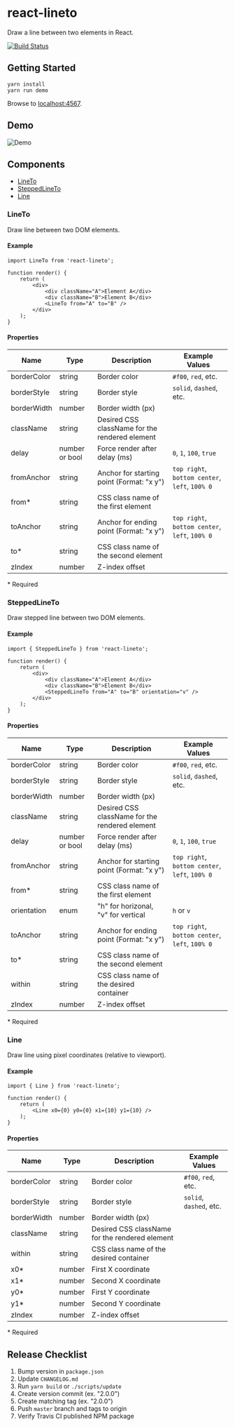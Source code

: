 # react-lineto

Draw a line between two elements in React.

[![Build Status](https://travis-ci.org/kdeloach/react-lineto.svg?branch=master)](https://travis-ci.org/kdeloach/react-lineto)

## Getting Started

```
yarn install
yarn run demo
```

Browse to [localhost:4567](http://localhost:4567).

## Demo

![Demo](https://github.com/kdeloach/react-lineto/raw/master/preview.png)

## Components

* [LineTo](#lineto)
* [SteppedLineTo](#steppedlineto)
* [Line](#line)

### LineTo

Draw line between two DOM elements.

#### Example

```
import LineTo from 'react-lineto';

function render() {
    return (
        <div>
            <div className="A">Element A</div>
            <div className="B">Element B</div>
            <LineTo from="A" to="B" />
        </div>
    );
}
```

#### Properties

| Name        | Type   | Description                                    | Example Values
| ----------- | ------ | ---------------------------------------------- | --------------
| borderColor | string | Border color                                   | `#f00`, `red`, etc.
| borderStyle | string | Border style                                   | `solid`, `dashed`, etc.
| borderWidth | number | Border width (px)                              |
| className   | string | Desired CSS className for the rendered element |
| delay       | number or bool | Force render after delay (ms)          | `0`, `1`, `100`, `true`
| fromAnchor  | string | Anchor for starting point (Format: "x y")      | `top right`, `bottom center`, `left`, `100% 0`
| from\*      | string | CSS class name of the first element            |
| toAnchor    | string | Anchor for ending point (Format: "x y")        | `top right`, `bottom center`, `left`, `100% 0`
| to\*        | string | CSS class name of the second element           |
| zIndex      | number | Z-index offset                                 |

\* Required

### SteppedLineTo

Draw stepped line between two DOM elements.

#### Example

```
import { SteppedLineTo } from 'react-lineto';

function render() {
    return (
        <div>
            <div className="A">Element A</div>
            <div className="B">Element B</div>
            <SteppedLineTo from="A" to="B" orientation="v" />
        </div>
    );
}
```

#### Properties

| Name        | Type   | Description                                    | Example Values
| ----------- | ------ | ---------------------------------------------- | --------------
| borderColor | string | Border color                                   | `#f00`, `red`, etc.
| borderStyle | string | Border style                                   | `solid`, `dashed`, etc.
| borderWidth | number | Border width (px)                              |
| className   | string | Desired CSS className for the rendered element |
| delay       | number or bool | Force render after delay (ms)          | `0`, `1`, `100`, `true`
| fromAnchor  | string | Anchor for starting point (Format: "x y")      | `top right`, `bottom center`, `left`, `100% 0`
| from\*      | string | CSS class name of the first element            |
| orientation | enum   | "h" for horizonal, "v" for vertical            | `h` or `v`
| toAnchor    | string | Anchor for ending point (Format: "x y")        | `top right`, `bottom center`, `left`, `100% 0`
| to\*        | string | CSS class name of the second element           |
| within      | string | CSS class name of the desired container        |
| zIndex      | number | Z-index offset                                 |

\* Required

### Line

Draw line using pixel coordinates (relative to viewport).

#### Example

```
import { Line } from 'react-lineto';

function render() {
    return (
        <Line x0={0} y0={0} x1={10} y1={10} />
    );
}
```

#### Properties

| Name        | Type   | Description                                    | Example Values
| ----------- | ------ | ---------------------------------------------- | --------------
| borderColor | string | Border color                                   | `#f00`, `red`, etc.
| borderStyle | string | Border style                                   | `solid`, `dashed`, etc.
| borderWidth | number | Border width (px)                              |
| className   | string | Desired CSS className for the rendered element |
| within      | string | CSS class name of the desired container        |
| x0\*        | number | First X coordinate                             |
| x1\*        | number | Second X coordinate                            |
| y0\*        | number | First Y coordinate                             |
| y1\*        | number | Second Y coordinate                            |
| zIndex      | number | Z-index offset                                 |

\* Required

## Release Checklist

1. Bump version in `package.json`
1. Update `CHANGELOG.md`
1. Run `yarn build` or `./scripts/update`
1. Create version commit (ex. "2.0.0")
1. Create matching tag (ex. "2.0.0")
1. Push `master` branch and tags to origin
1. Verify Travis CI published NPM package
